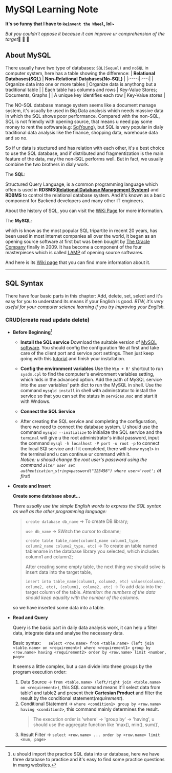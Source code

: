 # MySQl Learning Note

**It's so funny that I have to `Reinvent the Wheel`, lol~**

*But you couldn't oppose it because it can improve ur comprehension of the target*🤣 🤣 🤣

## About MySQL

There usually have two type of databases: `SQL(Sequel)` and `noSQL` in computer system, here has a table showing the difference:
  | **Relational Databases(SQL)** | **Non-Relational Databases(No-SQL)** |
  |:----:|:---:|
  | Organize data into one or more tables | Organize data is anythong but a traditional table |
  | Each table has columns and rows | Key-Value Stores; Documents, Graphs |
  | A unique key identifies each row | Key-Value stores |

The NO-SQL database manage system seems like a document manage system, it's usually be used in Big Data analysis which needs massive data in which the SQL shows poor performance. Compared with the non-SQL, SQL is not friendly with opening source, that means u need pay some money to rent the software(e.g: [SqlYoung](https://webyog.com/product/sqlyog/)), but SQL is very popular in dialy traditional data analysis like the finance, shopping data, warehouse data and so no.

So if ur data is stuctured and has relation with each other, it's a best choice to use the SQL database, and if distributed and fragmentization is the main feature of the data, may the non-SQL performs well. But in fact, we usually combine the two brothers in dialy work.

The __SQL__:

Structured Query Language, is a common programming language which offen is used in __RDSMS([Relational Database Management System](https://en.wikipedia.org/wiki/Relational_data_stream_management_system))__ and __RDBMS__ to control the relational database system. And it's known as a basic component for Backend developers and many other IT engineers.

About the history of SQL, you can visit the [WiKi Page]((https://wikipedia.org/wiki/SQL)) for more information.

The __MySQL__:

which is know as the most popular SQL tripartite in recent 20 years, has been used in most internet companies all over the world, it began as an opening source software at first but was been bought by [The Oracle Company](https://www.oracle.com/index.html) finally in 2009. It has become a component of the four masterpieces which is called [LAMP](https://wikipedia.org/wiki/LAMP) of opening source softwares.

And here is its [Wiki page](https://wikipedia.org/wiki/MySQL) that you can find more information about it.

----

## SQL Syntax

There have four basic parts in this chapter: Add, delete, set, select and it's easy for you to understand its means if your English is good. _BTW, it's very useful for your computer science learning if you try improving your English._

### CRUD(create read update delete)

* __Before Beginning__[^1]
  
     * __Install the SQL service__
     Download the suitable version of [MySQL software](https://dev.mysql.com/downloads/mysql/).
     You should config the configuration file at first and take care of the client port and service port settings.
     Then just keep going with this [tutorial](https://www.runoob.com/mysql/mysql-install.html) and finish your installation.

     * __Config the environment variables__
     Use the `Win + R'` shortcut to run `sysdm.cpl` to find the computer's environment variables setting, which hids in the advanced option.
     Add the path of MySQL service into the user variables' path dict to run the MySQL in shell.
     Use the command `mysqld install` in shell with adminstrator to install the service so that you can set the status in `services.msc` and start it with Wndows.

     * __Connect the SQL Service__
     * After creating the SQL service and completing the configuration, there we need to connect the database system. U should use the command `mysqld --initialize` to initialize the SQL service and the `terminal` will give u the root administrator's initial password, input the command `mysql -h localhost -P port -u root -p` to connect the local SQl service and if it completed, there will show `mysql>` in the terminal and u can continue ur command with it.  
      _Notice: u should change the root user's password using the command `alter user set authentication_string=password("123456") where user='root';` at first!_
    
* __Create and Insert__
    
    __Create some datebase about...__

    _There usually use the simple English words to express the SQL syntax as well as the other programming language:_

    > `create database db_name` -> To create DB library;
    >
    > `use db_name` -> SWitch the cursor to dbname;
    >
    > `create table table_name(column1_name column1_type, column2_name colume2_type, etc)` -> To create an table named tablename in the database library you selected, which includes column1 and column2;
    >
    > After creating some empty table, the next thing we should solve is insert data into the target table,
    >
    > `insert into table_name(column1, colume2, etc) values(column1, colume2, etc), (column1, colume2, etc)` -> To add data into the target column of the table. *Attention: the numbers of the data should keep equality with the number of the columns.*

    so we have inserted some data into a table.

* __Read and Query__
  
  Query is the basic part in daily data analysis work, it can help u filter data, integrate data and analyse the necessary data.

  Basic syntax: 
  &nbsp;&nbsp;&nbsp;&nbsp;&nbsp;`select <row.name> from <table.name> (left join <table.name> on <requirement>) where <requirement1> group by <row.name> having <requirement2> order by <row.name> limit <number, page>`

  It seems a little complex, but u can divide into three groups by the program execution order:
  
  1. Data Source -> `from <table.name> (left/right join <table.name> on <requirement>)`, this SQL command means it'll select data from table1 and table2 and present their **Cartesian Product**  and filter the result by the conditional statement(*requirement*).
  2. Conditional Statement -> `where <condition1> group by <row.name> having <condition2>`, this command mainly determines the result. 
      > The execution order is 'where' -> 'group by' -> 'having', u should use the aggregate function like 'max(), min(), sum()',
  3. Result Filter -> `select <row.name> ... order by <row.name> limit <num, page>`
  
[^1]: u should import the practice SQL data into ur database, here we have three database to practice and it's easy to find some practice questions in mang websites.